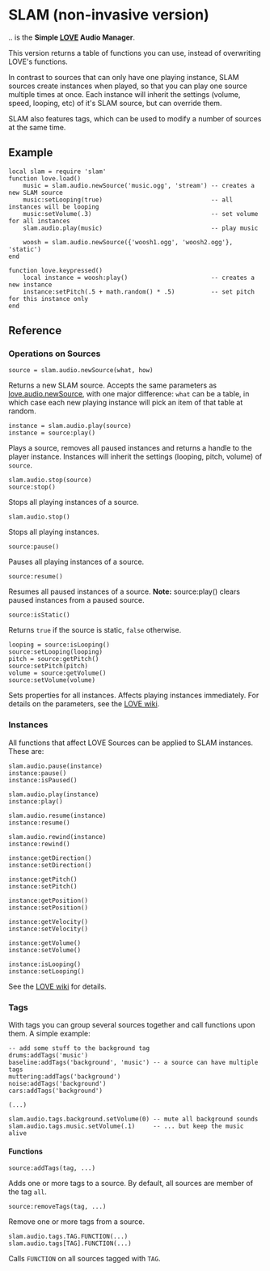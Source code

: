 SLAM (non-invasive version)
===========================
.. is the **Simple [LOVE] Audio Manager**.

This version returns a table of functions you can use, instead of overwriting LOVE's functions.

In contrast to sources that can only have one playing instance, SLAM sources create instances
when played, so that you can play one source multiple times at once. Each instance will inherit
the settings (volume, speed, looping, etc) of it's SLAM source, but can override them.

SLAM also features tags, which can be used to modify a number of sources at the
same time.

Example
-------

    local slam = require 'slam'
    function love.load()
        music = slam.audio.newSource('music.ogg', 'stream') -- creates a new SLAM source
        music:setLooping(true)                              -- all instances will be looping
        music:setVolume(.3)                                 -- set volume for all instances
        slam.audio.play(music)                              -- play music
        
        woosh = slam.audio.newSource({'woosh1.ogg', 'woosh2.ogg'}, 'static')
    end
    
    function love.keypressed()
        local instance = woosh:play()                       -- creates a new instance
        instance:setPitch(.5 + math.random() * .5)          -- set pitch for this instance only
    end


Reference
---------

### Operations on Sources

    source = slam.audio.newSource(what, how)

Returns a new SLAM source. Accepts the same parameters as
[love.audio.newSource](http://love2d.org/wiki/love.audio.newSource), with one
major difference: `what` can be a table, in which case each new playing
instance will pick an item of that table at random.


    instance = slam.audio.play(source)
    instance = source:play()

Plays a source, removes all paused instances and returns a handle to the player
instance. Instances will inherit the settings (looping, pitch, volume) of
`source`.


    slam.audio.stop(source)
    source:stop()

Stops all playing instances of a source.


    slam.audio.stop()

Stops all playing instances.


    source:pause()

Pauses all playing instances of a source.


    source:resume()

Resumes all paused instances of a source. **Note:** source:play() clears paused
instances from a paused source.


    source:isStatic()

Returns `true` if the source is static, `false` otherwise.


    looping = source:isLooping()
    source:setLooping(looping)
    pitch = source:getPitch()
    source:setPitch(pitch)
    volume = source:getVolume()
    source:setVolume(volume)

Sets properties for all instances. Affects playing instances immediately. For
details on the parameters, see the [LOVE wiki](http://love2d.org/wiki/Source).


### Instances

All functions that affect LOVE Sources can be applied to SLAM instances. These
are:

    slam.audio.pause(instance)
    instance:pause()
    instance:isPaused()
    
    slam.audio.play(instance)
    instance:play()
    
    slam.audio.resume(instance)
    instance:resume()
    
    slam.audio.rewind(instance)
    instance:rewind()
    
    instance:getDirection()
    instance:setDirection()
    
    instance:getPitch()
    instance:setPitch()
    
    instance:getPosition()
    instance:setPosition()
    
    instance:getVelocity()
    instance:setVelocity()
    
    instance:getVolume()
    instance:setVolume()
    
    instance:isLooping()
    instance:setLooping()

See the [LOVE wiki](http://love2d.org/wiki/Source) for details.


### Tags

With tags you can group several sources together and call functions upon them.
A simple example:

    -- add some stuff to the background tag
    drums:addTags('music')
    baseline:addTags('background', 'music') -- a source can have multiple tags
    muttering:addTags('background')
    noise:addTags('background')
    cars:addTags('background')
    
    (...)
    
    slam.audio.tags.background.setVolume(0) -- mute all background sounds
    slam.audio.tags.music.setVolume(.1)     -- ... but keep the music alive


#### Functions

    source:addTags(tag, ...)

Adds one or more tags to a source. By default, all sources are member of the
tag `all`.


    source:removeTags(tag, ...)

Remove one or more tags from a source.


    slam.audio.tags.TAG.FUNCTION(...)
    slam.audio.tags[TAG].FUNCTION(...)

Calls `FUNCTION` on all sources tagged with `TAG`.


[LOVE]: http://love2d.org
